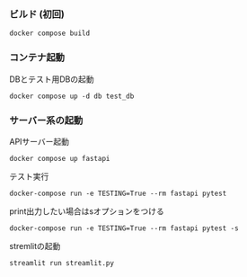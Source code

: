 ### ビルド (初回)

```
docker compose build
```

### コンテナ起動

DBとテスト用DBの起動

```
docker compose up -d db test_db
```

### サーバー系の起動

APIサーバー起動

```
docker compose up fastapi
```

テスト実行

```
docker-compose run -e TESTING=True --rm fastapi pytest
```

print出力したい場合はsオプションをつける

```
docker-compose run -e TESTING=True --rm fastapi pytest -s
```

stremlitの起動

```
streamlit run streamlit.py
```

